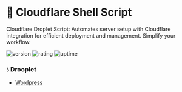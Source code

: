 
# 🎉 Cloudflare Shell Script

Cloudflare Droplet Script: Automates server setup with Cloudflare integration for efficient deployment and management. Simplify your workflow.

![version](https://img.shields.io/badge/version-1.0-blue)
![rating](https://img.shields.io/badge/rating-★★★★★-yellow)
![uptime](https://img.shields.io/badge/uptime-100%25-brightgreen)

### 💧 Drooplet

- [Wordpress](/scripts/wordpress.yaml)